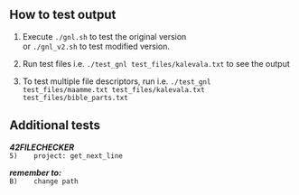 ## How to test output

1. Execute `./gnl.sh` to test the original version<br>
or `./gnl_v2.sh` to test modified version.

2. Run test files i.e. `./test_gnl test_files/kalevala.txt` to see the output

3. To test multiple file descriptors, run i.e. `./test_gnl test_files/maamme.txt test_files/kalevala.txt test_files/bible_parts.txt `

## Additional tests


_**42FILECHECKER**_<br>
`5)    project: get_next_line`<br>

_**remember to:**_<br>
`B)    change path`
